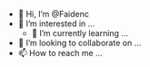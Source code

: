 - 👋 Hi, I’m @Faidenc
- 👀 I’m interested in ...
  - 🌱 I’m currently learning ...
- 💞️ I’m looking to collaborate on ...
- 📫 How to reach me ...

<!---
Faidenc/Faidenc is a ✨ special ✨ repository because its `README.md` (this file) appears on your GitHub profile.
You can click the Preview link to take a look at your changes.
--->
